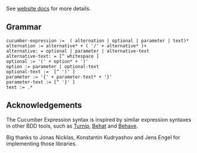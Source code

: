 See [website docs](https://cucumber.io/docs/cucumber/cucumber-expressions/) for more details.


## Grammar ##

```
cucumber-expression :=  ( alternation | optional | parameter | text)*
alternation := alternative* + ( '/' + alternative* )+
alternative: = optional | parameter | alternative-text
alternative-text: = [^ whitespace ] 
optional := '(' + option* + ')'
option := parameter | optional-text
optional-text :=  [^ ')' ]
parameter := '{' + parameter-text* + '}'
parameter-text := [^ '}' ]
text := .*
```

## Acknowledgements

The Cucumber Expression syntax is inspired by similar expression syntaxes in
other BDD tools, such as [Turnip](https://github.com/jnicklas/turnip), [Behat](https://github.com/Behat/Behat) and [Behave](https://github.com/behave/behave).

Big thanks to Jonas Nicklas, Konstantin Kudryashov and Jens Engel for
implementing those libraries.


